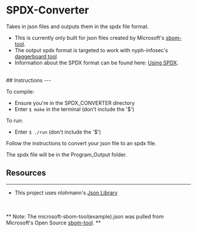# SPDX-Converter
Takes in json files and outputs them in the spdx file format.
- This is currently only built for json files created by Microsoft's [sbom-tool](https://github.com/microsoft/sbom-tool).
- The output spdx format is targeted to work with nyph-infosec's [daggerboard tool](https://github.com/nyph-infosec/daggerboard)
-  Information about the SPDX format can be found here: [Using SPDX](https://spdx.dev/resources/use/).
<br>
## Instructions
---

To compile: 
- Ensure you're in the SPDX_CONVERTER directory
- Enter `$ make` in the terminal (don't include the '$')

To run: 
- Enter `$ ./run`  (don't include the '$')

Follow the instructions to convert your json file to an spdx file.

The spdx file will be in the Program_Output folder.
<br>
## Resources
---

- This project uses nlohmann's [Json Library](https://github.com/nlohmann/json)


<br><br>
** Note: The microsoft-sbom-tool(example).json was pulled from Microsoft's Open Source [sbom-tool](https://github.com/microsoft/sbom-tool). **